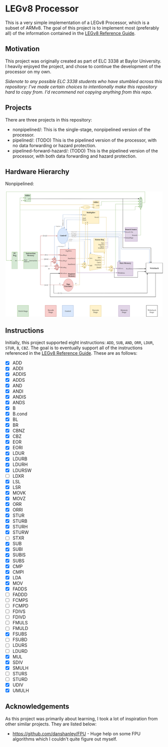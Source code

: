 # LEGv8 Processor

This is a very simple implementation of a LEGv8 Processor, which is a subset of ARMv8. The goal of this project is to implement most (preferably all) of the information contained in the [LEGv8 Reference Guide](resources/LEGv8_Reference.pdf). 

## Motivation

This project was originally created as part of ELC 3338 at Baylor University. I heavily enjoyed the project, and chose to continue the development of the processor on my own.

_Sidenote to any possible ELC 3338 students who have stumbled across this repository: I've made certain choices to intentionally make this repository hard to copy from. I'd recommend not copying anything from this repo._

## Projects

There are three projects in this repository:

- nonpipelined/: This is the single-stage, nonpipelined version of the processor.
- pipelined/: (TODO) This is the pipelined version of the processor, with no data forwarding or hazard protection.
- pipelined-forward-hazard/: (TODO) This is the pipelined version of the processor, with both data forwarding and hazard protection.

## Hardware Hierarchy

Nonpipelined:
<br />
<br />
![NonpipelinedDatapath](./nonpipelined/diagram.png)

## Instructions

Initially, this project supported eight instructions: `ADD`, `SUB`, `AND`, `ORR`, `LDUR`, `STUR`, `B`, `CBZ`. The goal is to eventually support all of the instructions referenced in the [LEGv8 Reference Guide](resources/LEGv8_Reference.pdf). These are as follows:

- [x] ADD
- [x] ADDI
- [x] ADDIS
- [x] ADDS
- [x] AND
- [x] ANDI
- [x] ANDIS
- [x] ANDS
- [x] B
- [x] B.cond
- [x] BL
- [x] BR
- [x] CBNZ
- [x] CBZ
- [x] EOR
- [x] EORI
- [x] LDUR
- [x] LDURB
- [x] LDURH
- [x] LDURSW
- [ ] LDXR
- [x] LSL
- [x] LSR
- [x] MOVK
- [x] MOVZ
- [x] ORR
- [x] ORRI
- [x] STUR
- [x] STURB
- [x] STURH
- [x] STURW
- [ ] STXR
- [x] SUB
- [x] SUBI
- [x] SUBIS
- [x] SUBS
- [x] CMP
- [x] CMPI
- [x] LDA
- [x] MOV
- [x] FADDS
- [ ] FADDD
- [ ] FCMPS
- [ ] FCMPD
- [ ] FDIVS
- [ ] FDIVD
- [ ] FMULS
- [ ] FMULD
- [x] FSUBS
- [ ] FSUBD
- [ ] LDURS
- [ ] LDURD
- [x] MUL
- [x] SDIV
- [x] SMULH
- [ ] STURS
- [ ] STURD
- [x] UDIV
- [x] UMULH

## Acknowledgements

As this project was primarily about learning, I took a lot of inspiration from other similar projects. They are listed below:

- https://github.com/danshanley/FPU - Huge help on some FPU algorithms which I couldn't quite figure out myself.
